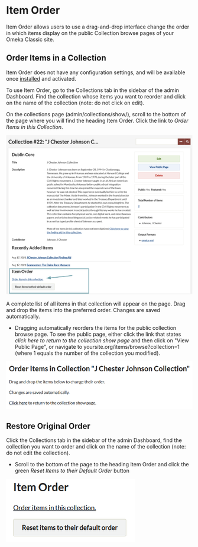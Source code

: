# Item Order

Item Order allows users to use a drag-and-drop interface change the order in which items display on the public Collection browse pages of your Omeka Classic site.

## Order Items in a Collection

Item Order does not have any configuration settings, and will be available once [installed](../Admin/Adding_and_Managing_Plugins.md) and activated.
 
To use Item Order, go to the Collections tab in the sidebar of the admin Dashboard. Find the collection whose items you want to reorder and click on the name of the collection (note: do not click on edit).

On the collections page (admin/collections/show/), scroll to the bottom of the page where you will find the heading Item Order. Click the link to *Order Items in this Collection*.

![Collection management page with the Item Order section called out in a blue box. Arrow points to the link for Order Items in this Collection.](../doc_files/plugin_images/itemorder_1.png)

A complete list of all items in that collection will appear on the page. Drag and drop the items into the preferred order. Changes are saved automatically.

-   Dragging automatically reorders the items for the public collection browse page. To see the public page, either click the link that states *click here to return to the collection show page* and then click on "View Public Page", or navigate to yoursite.org/items/browse?collection=1 (where 1 equals the number of the collection you modified).

![mouse hovering over the Click Here To Return button](../doc_files/plugin_images/Itemorderc.png)

## Restore Original Order

Click the Collections tab in the sidebar of the admin Dashboard, find the collection you want to order and click on the name of the collection (note: do not edit the collection).

-   Scroll to the bottom of the page to the heading Item Order and click the green *Reset Items to their Default Order* button

![Cursor hovers over the green Reset button](../doc_files/plugin_images/Itemorderreset.png)
